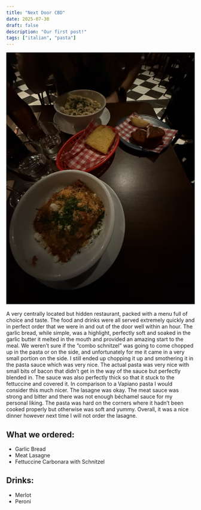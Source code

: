 ```yaml
---
title: "Next Door CBD"
date: 2025-07-30
draft: false
description: "Our first post!"
tags: ["italian", "pasta"]
---
```


![Pasta dinner at retaurant](featured.jpeg)

A very centrally located but hidden restaurant, packed with a menu full of choice and taste.
The food and drinks were all served extremely quickly and in perfect order that we were in and out of the door well within an hour.
The garlic bread, while simple, was a highlight, perfectly soft and soaked in the garlic butter it melted in the mouth and provided an amazing start to the meal.
We weren’t sure if the “combo schnitzel” was going to come chopped up in the pasta or on the side, and unfortunately for me it came in a very small portion on the side. I still ended up chopping it up and smothering it in the pasta sauce which was very nice.
The actual pasta was very nice with small bits of bacon that didn’t get in the way of the sauce but perfectly blended in. The sauce was also perfectly thick so that it stuck to the fettuccine and covered it. In comparison to a Vapiano pasta I would consider this much nicer.
The lasagne was okay. The meat sauce was strong and bitter and there was not enough béchamel sauce for my personal liking. The pasta was hard on the corners where it hadn’t been cooked properly but otherwise was soft and yummy. Overall, it was a nice dinner however next time I will not order the lasagne.

## What we ordered:

- Garlic Bread
- Meat Lasagne
- Fettuccine Carbonara with Schnitzel

## Drinks:

- Merlot
- Peroni
